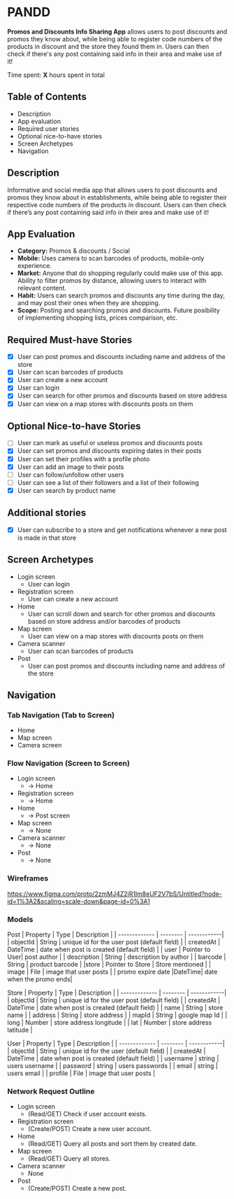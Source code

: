 # PANDD
**Promos and Discounts Info Sharing App** allows users to post discounts and promos they know about, while being able to register code numbers of the products in discount and the store they found them in. Users can then check if there's any post containing said info in their area and make use of it!

Time spent: **X** hours spent in total

## Table of Contents
* Description
* App evaluation
* Required user stories
* Optional nice-to-have stories
* Screen Archetypes
* Navigation

## Description
Informative and social media app that allows users to post discounts and promos they know about in establishments, while being able to register their respective code numbers of the products in discount. Users can then check if there’s any post containing said info in their area and make use of it!

## App Evaluation
* **Category:** Promos & discounts / Social
* **Mobile:** Uses camera to scan barcodes of products, mobile-only experience.
* **Market:** Anyone that do shopping regularly could make use of this app. Ability to filter promos by distance, allowing users to interact with relevant content.
* **Habit:** Users can search promos and discounts any time during the day, and may post their ones when they are shopping.
* **Scope:** Posting and searching promos and discounts. Future posibility of implementing shopping lists, prices comparison, etc.

## Required Must-have Stories

* [X] User can post promos and discounts including name and address of the store
* [X] User can scan barcodes of products
* [X] User can create a new account
* [X] User can login
* [X] User can search for other promos and discounts based on store address
* [X] User can view on a map stores with discounts posts on them

## Optional Nice-to-have Stories

* [ ] User can mark as useful or useless promos and discounts posts
* [X] User can set promos and discounts expiring dates in their posts
* [X] User can set their profiles with a profile photo
* [X] User can add an image to their posts
* [ ] User can follow/unfollow other users
* [ ] User can see a list of their followers and a list of their following
* [X] User can search by product name

## Additional stories

* [X] User can subscribe to a store and get notifications whenever a new post is made in that store

## Screen Archetypes

* Login screen
   * User can login
* Registration screen
   * User can create a new account
* Home
   * User can scroll down and search for other promos and discounts based on store address and/or barcodes of products
* Map screen
   * User can view on a map stores with discounts posts on them
* Camera scanner
   * User can scan barcodes of products
* Post
   * User can post promos and discounts including name and address of the store

## Navigation

### Tab Navigation (Tab to Screen)

* Home
* Map screen
* Camera screen

### Flow Navigation (Screen to Screen)

* Login screen
   * → Home
* Registration screen
   * → Home
* Home
   * → Post screen
* Map screen
   * → None
* Camera scanner
   * → None
* Post
   * → None

### Wireframes
https://www.figma.com/proto/2zmMJ4Z2jR1lm8eUF2V7bS/Untitled?node-id=1%3A2&scaling=scale-down&page-id=0%3A1

### Models
Post
 | Property      | Type     | Description |
   | ------------- | -------- | ------------|
   | objectId      | String   | unique id for the user post (default field) |
   | createdAt     | DateTime | date when post is created (default field) |
   | user        | Pointer to User| post author |
   | description       | String   | description by author |
   | barcode     | String | product barcode |
   |store   | Pointer to Store | Store mentioned | 
   | image         | File     | image that user posts |
   | promo expire date |DateTime| date when the promo ends|
   
Store
| Property      | Type     | Description |
   | ------------- | -------- | ------------|
   | objectId      | String   | unique id for the user post (default field) |
   | createdAt     | DateTime | date when post is created (default field) |
   | name     | String | store name |
   | address   | String | store address |
   | mapId   | String | google map Id |
   | long   | Number | store address longitude |
   | lat   | Number | store address latitude |
   
   

User
 | Property      | Type     | Description |
   | ------------- | -------- | ------------|
   | objectId      | String   | unique id for the user (default field) |
   | createdAt     | DateTime | date when post is created (default field) |
   | username     | string | users username |
   | password     | string | users passwords |
   | email     | string | users email |
   | profile         | File     | image that user posts |
   
### Network Request Outline
* Login screen
   * (Read/GET) Check if user account exists.
* Registration screen
   * (Create/POST) Create a new user account.
* Home 
    * (Read/GET) Query all posts and sort them by created date.
* Map screen
    * (Read/GET) Query all stores.
* Camera scanner
    *  None
* Post
    * (Create/POST) Create a new post.
    
